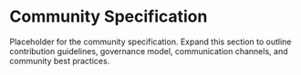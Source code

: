 # Community Specification

Placeholder for the community specification.
Expand this section to outline contribution guidelines, governance model, communication channels, and community best practices.
